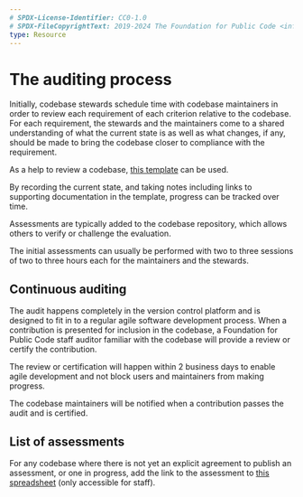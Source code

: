 ```yaml
---
# SPDX-License-Identifier: CC0-1.0
# SPDX-FileCopyrightText: 2019-2024 The Foundation for Public Code <info@publiccode.net>
type: Resource
---
```


# The auditing process

Initially, codebase stewards schedule time with codebase maintainers in order to review each requirement of each criterion relative to the codebase.
For each requirement, the stewards and the maintainers come to a shared understanding of what the current state is as well as what changes, if any, should be made to bring the codebase closer to compliance with the requirement.

As a help to review a codebase, [this template](https://github.com/publiccodenet/standard/blob/develop/docs/review-template.html) can be used.

By recording the current state, and taking notes including links to supporting documentation in the template, progress can be tracked over time.

Assessments are typically added to the codebase repository, which allows others to verify or challenge the evaluation.

The initial assessments can usually be performed with two to three sessions of two to three hours each for the maintainers and the stewards.

## Continuous auditing

The audit happens completely in the version control platform and is designed to fit in to a regular agile software development process.
When a contribution is presented for inclusion in the codebase, a Foundation for Public Code staff auditor familiar with the codebase will provide a review or certify the contribution.

The review or certification will happen within 2 business days to enable agile development and not block users and maintainers from making progress.

The codebase maintainers will be notified when a contribution passes the audit and is certified.

## List of assessments

For any codebase where there is not yet an explicit agreement to publish an assessment, or one in progress, add the link to the assessment to [this spreadsheet](https://docs.google.com/spreadsheets/d/1wUrlZ73S-4BK3sGz87C28d0ReYELCCP4MZnKpB0UKqM/edit#gid=2105222073) (only accessible for staff).
